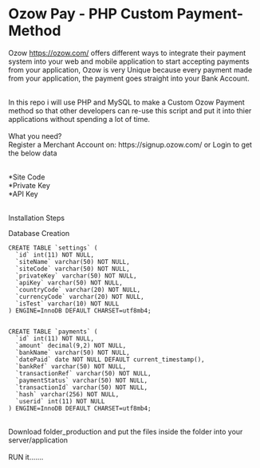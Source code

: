 # Ozow Pay - PHP Custom Payment-Method
Ozow https://ozow.com/ offers different ways to integrate their payment system into your web and mobile application to start accepting payments from your application, Ozow is very Unique because every payment made from your application, the payment goes straight into your Bank Account.

<br>
In this repo i will use PHP and MySQL to make a Custom Ozow Payment method so that other developers can re-use this script and put it into thier applications without spending a lot of time. 

<br>
<br>
What you need?<br>
Register a Merchant Account on: https://signup.ozow.com/ or Login to get the below data
<br>
<br>

*Site Code<br>
*Private Key<br>
*API Key<br>


<br>
Installation Steps <br> 

Database Creation<br>

```
CREATE TABLE `settings` (
  `id` int(11) NOT NULL,
  `siteName` varchar(50) NOT NULL,
  `siteCode` varchar(50) NOT NULL,
  `privateKey` varchar(50) NOT NULL,
  `apiKey` varchar(50) NOT NULL,
  `countryCode` varchar(20) NOT NULL,
  `currencyCode` varchar(20) NOT NULL,
  `isTest` varchar(10) NOT NULL
) ENGINE=InnoDB DEFAULT CHARSET=utf8mb4;


CREATE TABLE `payments` (
  `id` int(11) NOT NULL,
  `amount` decimal(9,2) NOT NULL,
  `bankName` varchar(50) NOT NULL,
  `datePaid` date NOT NULL DEFAULT current_timestamp(),
  `bankRef` varchar(50) NOT NULL,
  `transactionRef` varchar(50) NOT NULL,
  `paymentStatus` varchar(50) NOT NULL,
  `transactionId` varchar(50) NOT NULL,
  `hash` varchar(256) NOT NULL,
  `userid` int(11) NOT NULL
) ENGINE=InnoDB DEFAULT CHARSET=utf8mb4;

```

<br> 
Download folder_production and put the files inside the folder into your server/application
<br>
<br>
RUN it.......
